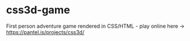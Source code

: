 # css3d-game
First person adventure game rendered in CSS/HTML - play online here -> https://pantel.is/projects/css3d/
